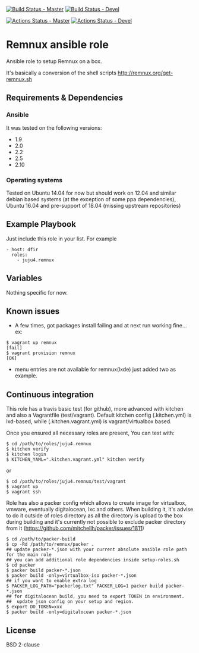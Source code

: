 [![Build Status - Master](https://travis-ci.com/juju4/ansible-remnux.svg?branch=master)](https://travis-ci.org/juju4/ansible-remnux)
[![Build Status - Devel](https://travis-ci.com/juju4/ansible-remnux.svg?branch=devel)](https://travis-ci.org/juju4/ansible-remnux/branches)

[![Actions Status - Master](https://github.com/juju4/ansible-remnux/workflows/AnsibleCI/badge.svg)](https://github.com/juju4/ansible-remnux/actions?query=branch%3Amaster)
[![Actions Status - Devel](https://github.com/juju4/ansible-remnux/workflows/AnsibleCI/badge.svg?branch=devel)](https://github.com/juju4/ansible-remnux/actions?query=branch%3Adevel)

# Remnux ansible role

Ansible role to setup Remnux on a box.

It's basically a conversion of the shell scripts
http://remnux.org/get-remnux.sh

## Requirements & Dependencies

### Ansible
It was tested on the following versions:
 * 1.9
 * 2.0
 * 2.2
 * 2.5
 * 2.10

### Operating systems

Tested on Ubuntu 14.04 for now but should work on 12.04 and similar debian based systems (at the exception of some ppa dependencies), Ubuntu 16.04 and pre-support of 18.04 (missing upstream repositories)

## Example Playbook

Just include this role in your list.
For example

```
- host: dfir
  roles:
    - juju4.remnux
```

## Variables

Nothing specific for now.

## Known issues

* A few times, got packages install failing and at next run working fine...
ex:
```
$ vagrant up remnux
[fail]
$ vagrant provision remnux
[OK]
```

* menu entries are not available for remnux(lxde)
just added two as example.


## Continuous integration

This role has a travis basic test (for github), more advanced with kitchen and also a Vagrantfile (test/vagrant).
Default kitchen config (.kitchen.yml) is lxd-based, while (.kitchen.vagrant.yml) is vagrant/virtualbox based.

Once you ensured all necessary roles are present, You can test with:
```
$ cd /path/to/roles/juju4.remnux
$ kitchen verify
$ kitchen login
$ KITCHEN_YAML=".kitchen.vagrant.yml" kitchen verify
```
or
```
$ cd /path/to/roles/juju4.remnux/test/vagrant
$ vagrant up
$ vagrant ssh
```

Role has also a packer config which allows to create image for virtualbox, vmware, eventually digitalocean, lxc and others.
When building it, it's advise to do it outside of roles directory as all the directory is upload to the box during building 
and it's currently not possible to exclude packer directory from it (https://github.com/mitchellh/packer/issues/1811)
```
$ cd /path/to/packer-build
$ cp -Rd /path/to/remnux/packer .
## update packer-*.json with your current absolute ansible role path for the main role
## you can add additional role dependencies inside setup-roles.sh
$ cd packer
$ packer build packer-*.json
$ packer build -only=virtualbox-iso packer-*.json
## if you want to enable extra log
$ PACKER_LOG_PATH="packerlog.txt" PACKER_LOG=1 packer build packer-*.json
## for digitalocean build, you need to export TOKEN in environment.
##  update json config on your setup and region.
$ export DO_TOKEN=xxx
$ packer build -only=digitalocean packer-*.json
```

## License

BSD 2-clause

